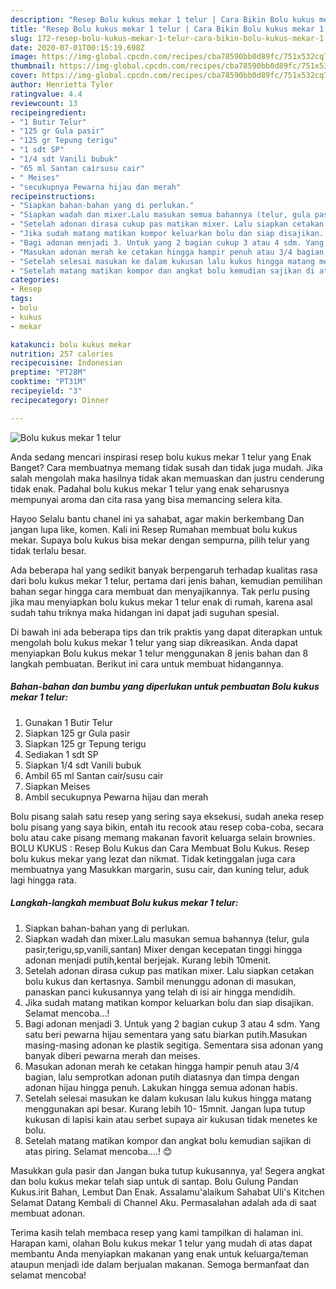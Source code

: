 ```yaml
---
description: "Resep Bolu kukus mekar 1 telur | Cara Bikin Bolu kukus mekar 1 telur Yang Sedap"
title: "Resep Bolu kukus mekar 1 telur | Cara Bikin Bolu kukus mekar 1 telur Yang Sedap"
slug: 172-resep-bolu-kukus-mekar-1-telur-cara-bikin-bolu-kukus-mekar-1-telur-yang-sedap
date: 2020-07-01T00:15:19.698Z
image: https://img-global.cpcdn.com/recipes/cba78590bb0d89fc/751x532cq70/bolu-kukus-mekar-1-telur-foto-resep-utama.jpg
thumbnail: https://img-global.cpcdn.com/recipes/cba78590bb0d89fc/751x532cq70/bolu-kukus-mekar-1-telur-foto-resep-utama.jpg
cover: https://img-global.cpcdn.com/recipes/cba78590bb0d89fc/751x532cq70/bolu-kukus-mekar-1-telur-foto-resep-utama.jpg
author: Henrietta Tyler
ratingvalue: 4.4
reviewcount: 13
recipeingredient:
- "1 Butir Telur"
- "125 gr Gula pasir"
- "125 gr Tepung terigu"
- "1 sdt SP"
- "1/4 sdt Vanili bubuk"
- "65 ml Santan cairsusu cair"
- " Meises"
- "secukupnya Pewarna hijau dan merah"
recipeinstructions:
- "Siapkan bahan-bahan yang di perlukan."
- "Siapkan wadah dan mixer.Lalu masukan semua bahannya (telur, gula pasir,terigu,sp,vanili,santan) Mixer dengan kecepatan tinggi hingga adonan menjadi putih,kental berjejak. Kurang lebih 10menit."
- "Setelah adonan dirasa cukup pas matikan mixer. Lalu siapkan cetakan bolu kukus dan kertasnya. Sambil menunggu adonan di masukan, panaskan panci kukusannya yang telah di isi air hingga mendidih."
- "Jika sudah matang matikan kompor keluarkan bolu dan siap disajikan. Selamat mencoba...!"
- "Bagi adonan menjadi 3. Untuk yang 2 bagian cukup 3 atau 4 sdm. Yang satu beri pewarna hijau sementara yang satu biarkan putih.Masukan masing-masing adonan ke plastik segitiga. Sementara sisa adonan yang banyak diberi pewarna merah dan meises."
- "Masukan adonan merah ke cetakan hingga hampir penuh atau 3/4 bagian, lalu semprotkan adonan putih diatasnya dan timpa dengan adonan hijau hingga penuh. Lakukan hingga semua adonan habis."
- "Setelah selesai masukan ke dalam kukusan lalu kukus hingga matang menggunakan api besar. Kurang lebih 10- 15mnit. Jangan lupa tutup kukusan di lapisi kain atau serbet supaya air kukusan tidak menetes ke bolu."
- "Setelah matang matikan kompor dan angkat bolu kemudian sajikan di atas piring. Selamat mencoba....! 😊"
categories:
- Resep
tags:
- bolu
- kukus
- mekar

katakunci: bolu kukus mekar 
nutrition: 257 calories
recipecuisine: Indonesian
preptime: "PT28M"
cooktime: "PT31M"
recipeyield: "3"
recipecategory: Dinner

---
```



![Bolu kukus mekar 1 telur](https://img-global.cpcdn.com/recipes/cba78590bb0d89fc/751x532cq70/bolu-kukus-mekar-1-telur-foto-resep-utama.jpg)

Anda sedang mencari inspirasi resep bolu kukus mekar 1 telur yang Enak Banget? Cara membuatnya memang tidak susah dan tidak juga mudah. Jika salah mengolah maka hasilnya tidak akan memuaskan dan justru cenderung tidak enak. Padahal bolu kukus mekar 1 telur yang enak seharusnya mempunyai aroma dan cita rasa yang bisa memancing selera kita.

Hayoo Selalu bantu chanel ini ya sahabat, agar makin berkembang Dan jangan lupa like, komen. Kali ini Resep Rumahan membuat bolu kukus mekar. Supaya bolu kukus bisa mekar dengan sempurna, pilih telur yang tidak terlalu besar.

Ada beberapa hal yang sedikit banyak berpengaruh terhadap kualitas rasa dari bolu kukus mekar 1 telur, pertama dari jenis bahan, kemudian pemilihan bahan segar hingga cara membuat dan menyajikannya. Tak perlu pusing jika mau menyiapkan bolu kukus mekar 1 telur enak di rumah, karena asal sudah tahu triknya maka hidangan ini dapat jadi suguhan spesial.


Di bawah ini ada beberapa tips dan trik praktis yang dapat diterapkan untuk mengolah bolu kukus mekar 1 telur yang siap dikreasikan. Anda dapat menyiapkan Bolu kukus mekar 1 telur menggunakan 8 jenis bahan dan 8 langkah pembuatan. Berikut ini cara untuk membuat hidangannya.

<!--inarticleads1-->

##### Bahan-bahan dan bumbu yang diperlukan untuk pembuatan Bolu kukus mekar 1 telur:

1. Gunakan 1 Butir Telur
1. Siapkan 125 gr Gula pasir
1. Siapkan 125 gr Tepung terigu
1. Sediakan 1 sdt SP
1. Siapkan 1/4 sdt Vanili bubuk
1. Ambil 65 ml Santan cair/susu cair
1. Siapkan  Meises
1. Ambil secukupnya Pewarna hijau dan merah


Bolu pisang salah satu resep yang sering saya eksekusi, sudah aneka resep bolu pisang yang saya bikin, entah itu recook atau resep coba-coba, secara bolu atau cake pisang memang makanan favorit keluarga selain brownies. BOLU KUKUS : Resep Bolu Kukus dan Cara Membuat Bolu Kukus. Resep bolu kukus mekar yang lezat dan nikmat. Tidak ketinggalan juga cara membuatnya yang Masukkan margarin, susu cair, dan kuning telur, aduk lagi hingga rata. 

<!--inarticleads2-->

##### Langkah-langkah membuat Bolu kukus mekar 1 telur:

1. Siapkan bahan-bahan yang di perlukan.
1. Siapkan wadah dan mixer.Lalu masukan semua bahannya (telur, gula pasir,terigu,sp,vanili,santan) Mixer dengan kecepatan tinggi hingga adonan menjadi putih,kental berjejak. Kurang lebih 10menit.
1. Setelah adonan dirasa cukup pas matikan mixer. Lalu siapkan cetakan bolu kukus dan kertasnya. Sambil menunggu adonan di masukan, panaskan panci kukusannya yang telah di isi air hingga mendidih.
1. Jika sudah matang matikan kompor keluarkan bolu dan siap disajikan. Selamat mencoba...!
1. Bagi adonan menjadi 3. Untuk yang 2 bagian cukup 3 atau 4 sdm. Yang satu beri pewarna hijau sementara yang satu biarkan putih.Masukan masing-masing adonan ke plastik segitiga. Sementara sisa adonan yang banyak diberi pewarna merah dan meises.
1. Masukan adonan merah ke cetakan hingga hampir penuh atau 3/4 bagian, lalu semprotkan adonan putih diatasnya dan timpa dengan adonan hijau hingga penuh. Lakukan hingga semua adonan habis.
1. Setelah selesai masukan ke dalam kukusan lalu kukus hingga matang menggunakan api besar. Kurang lebih 10- 15mnit. Jangan lupa tutup kukusan di lapisi kain atau serbet supaya air kukusan tidak menetes ke bolu.
1. Setelah matang matikan kompor dan angkat bolu kemudian sajikan di atas piring. Selamat mencoba....! 😊


Masukkan gula pasir dan Jangan buka tutup kukusannya, ya! Segera angkat dan bolu kukus mekar telah siap untuk di santap. Bolu Gulung Pandan Kukus.irit Bahan, Lembut Dan Enak. Assalamu&#39;alaikum Sahabat Uli&#39;s Kitchen Selamat Datang Kembali di Channel Aku. Permasalahan adalah ada di saat membuat adonan. 

Terima kasih telah membaca resep yang kami tampilkan di halaman ini. Harapan kami, olahan Bolu kukus mekar 1 telur yang mudah di atas dapat membantu Anda menyiapkan makanan yang enak untuk keluarga/teman ataupun menjadi ide dalam berjualan makanan. Semoga bermanfaat dan selamat mencoba!
